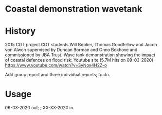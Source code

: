 # Coastal demonstration wavetank

# History
2015 CDT project CDT students Will Booker, Thomas Goodfellow and Jacon von Alwon supervised by Duncan Borman and Onno Bokhove and commissioned by JBA Trust. Wave tank demonstration showing the impact of coastal defences on flood risk: Youtube site (5.7M hits on 09-03-2020) https://www.youtube.com/watch?v=3yNoy4H2Z-o

Add group report and three individual reports; to do.

# Usage
06-03-2020 out; <used where>; XX-XX-2020 in.


